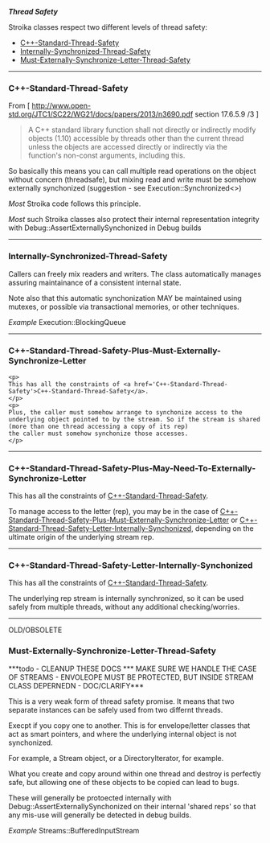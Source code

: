 ***Thread Safety***

   Stroika classes respect two different levels of thread safety:
   * <a href='#C++-Standard-Thread-Safety'>C++-Standard-Thread-Safety</a>
   * <a href='#Internally-Synchronized-Thread-Safety'>Internally-Synchronized-Thread-Safety</a>
   * <a href='#Must-Externally-Synchronize-Letter-Thread-Safety'>Must-Externally-Synchronize-Letter-Thread-Safety</a>

---

<h3><a name='C++-Standard-Thread-Safety'>C++-Standard-Thread-Safety</a></h3>

   From [ http://www.open-std.org/JTC1/SC22/WG21/docs/papers/2013/n3690.pdf section 17.6.5.9 /3 ]
   > A C++ standard library function shall not directly or indirectly modify objects (1.10) accessible by threads other
   > than the current thread unless the objects are accessed directly or indirectly via the function's non-const arguments, including this.

   So basically this means you can call multiple read operations on the object without concern (threadsafe), but mixing read and write
   must be somehow externally synchonized (suggestion - see Execution::Synchronized&lt;&gt;)

   *Most* Stroika code follows this principle.

   *Most* such Stroika classes also protect their internal representation integrity with Debug::AssertExternallySynchonized in Debug builds

---

<h3><a name='Internally-Synchronized-Thread-Safety'>Internally-Synchronized-Thread-Safety</a></h3>
  Callers can freely mix readers and writers. The class automatically
   manages assuring maintainance of a consistent internal state.

  Note also that this automatic synchonization MAY be maintained using mutexes,
  or possible via transactional memories, or other techniques.

  *Example* Execution::BlockingQueue

---

<h3><a name='C++-Standard-Thread-Safety-Plus-Must-Externally-Synchronize-Letter'>C++-Standard-Thread-Safety-Plus-Must-Externally-Synchronize-Letter</a></h3>

	<p>
	This has all the constraints of <a href='C++-Standard-Thread-Safety'>C++-Standard-Thread-Safety</a>.
	</p>
	<p>
	Plus, the caller must somehow arrange to synchonize access to the underlying object pointed to by the stream. So if the stream is shared (more than one thread accessing a copy of its rep)
	the caller must somehow synchonize those accesses.
	</p>

---

<h3><a name='C++-Standard-Thread-Safety-Plus-May-Need-To-Externally-Synchronize-Letter'>C++-Standard-Thread-Safety-Plus-May-Need-To-Externally-Synchronize-Letter</a></h3>
	<p>
	This has all the constraints of <a href='C++-Standard-Thread-Safety'>C++-Standard-Thread-Safety</a>.
	</p>
	<p>
	To manage access to the letter (rep), you may be in the case of <a href='C++-Standard-Thread-Safety-Plus-Must-Externally-Synchronize-Letter'>C++-Standard-Thread-Safety-Plus-Must-Externally-Synchronize-Letter</a>
	or <a href='C++-Standard-Thread-Safety-Letter-Internally-Synchonized'>C++-Standard-Thread-Safety-Letter-Internally-Synchonized</a>, depending on the ultimate origin of the underlying stream rep.
	</p>

---

<h3><a name='C++-Standard-Thread-Safety-Letter-Internally-Synchonized'>C++-Standard-Thread-Safety-Letter-Internally-Synchonized</a></h3>
	<p>
	This has all the constraints of <a href='C++-Standard-Thread-Safety'>C++-Standard-Thread-Safety</a>.
	</p>
	<p>
	The underlying rep stream is internally synchronized, so it can be used safely from multiple threads, without any additional checking/worries.
	</p>

---



OLD/OBSOLETE
<h3><a name='Must-Externally-Synchronize-Letter-Thread-Safety'>Must-Externally-Synchronize-Letter-Thread-Safety</a></h3>
  ***todo - CLEANUP THESE DOCS *** MAKE SURE WE HANDLE THE CASE OF STREAMS - ENVOLEOPE MUST BE PROTECTED, BUT INSIDE STREAM
     CLASS DEPERNEDN - DOC/CLARIFY***

  This is a very weak form of thread safety promise. It means that two separate instances can be safely used from two differnt threads.

 Execpt if you copy one to another. This is for envelope/letter classes that act as smart pointers, and where the underlying internal
 object is not synchonized.

 For example, a Stream object, or a DirectoryIterator, for example.

 What you create and copy around within one thread and destroy is perfectly safe, but allowing one of these objects to be copied can lead to bugs.

 These will generally be protoected internally with Debug::AssertExternallySynchonized on their internal 'shared reps' so that any mis-use will generally be detected in debug builds.

   *Example* Streams::BufferedInputStream
